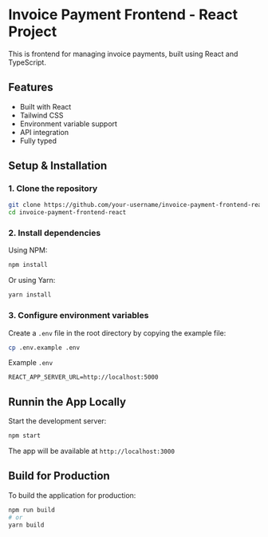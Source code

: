 # Invoice Payment Frontend - React Project

This is frontend for managing invoice payments, built using React and TypeScript.

## Features

- Built with React
- Tailwind CSS
- Environment variable support
- API integration
- Fully typed

## Setup & Installation

### 1. Clone the repository

```bash
git clone https://github.com/your-username/invoice-payment-frontend-react.git
cd invoice-payment-frontend-react
```

### 2. Install dependencies

Using NPM:

```bash
npm install
```

Or using Yarn:

```bash
yarn install
```

### 3. Configure environment variables

Create a `.env` file in the root directory by copying the example file:

```bash
cp .env.example .env
```

Example `.env`

```
REACT_APP_SERVER_URL=http://localhost:5000
```

## Runnin the App Locally

Start the development server:

```bash
npm start
```

The app will be available at `http://localhost:3000`

## Build for Production

To build the application for production:

```bash
npm run build
# or
yarn build
```
